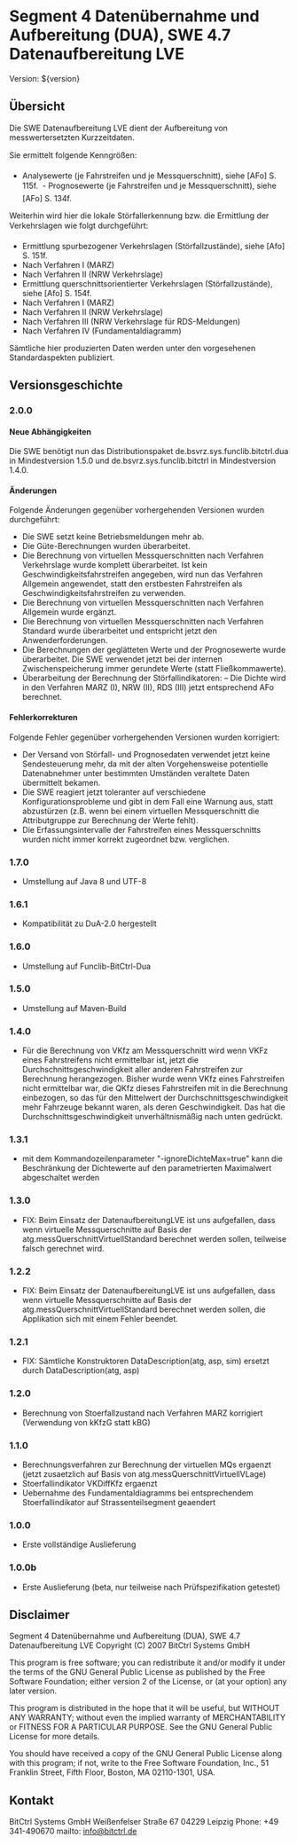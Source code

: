 # Segment 4 Datenübernahme und Aufbereitung (DUA), SWE 4.7 Datenaufbereitung LVE

Version: ${version}

## Übersicht

Die SWE Datenaufbereitung LVE dient der Aufbereitung von messwertersetzten Kurzzeitdaten.

Sie ermittelt folgende Kenngrößen:

  - Analysewerte (je Fahrstreifen und je Messquerschnitt), siehe [AFo] S. 115f.
  - Prognosewerte (je Fahrstreifen und je Messquerschnitt), siehe [AFo] S. 134f.

Weiterhin wird hier die lokale Störfallerkennung bzw. die Ermittlung der Verkehrslagen wie folgt
durchgeführt:

  - Ermittlung spurbezogener Verkehrslagen (Störfallzustände), siehe [Afo] S. 151f.
  - Nach Verfahren I (MARZ)
  - Nach Verfahren II (NRW Verkehrslage)
  - Ermittlung querschnittsorientierter Verkehrslagen (Störfallzustände), siehe [Afo] S. 154f.
  - Nach Verfahren I (MARZ)
  - Nach Verfahren II (NRW Verkehrslage)
  - Nach Verfahren III (NRW Verkehrslage für RDS-Meldungen)
  - Nach Verfahren IV (Fundamentaldiagramm)

Sämtliche hier produzierten Daten werden unter den vorgesehenen Standardaspekten publiziert.

## Versionsgeschichte

### 2.0.0

#### Neue Abhängigkeiten

Die SWE benötigt nun das Distributionspaket de.bsvrz.sys.funclib.bitctrl.dua in
Mindestversion 1.5.0 und de.bsvrz.sys.funclib.bitctrl in Mindestversion 1.4.0.

#### Änderungen

Folgende Änderungen gegenüber vorhergehenden Versionen wurden durchgeführt:

- Die SWE setzt keine Betriebsmeldungen mehr ab.
- Die Güte-Berechnungen wurden überarbeitet.
- Die Berechnung von virtuellen Messquerschnitten nach Verfahren Verkehrslage
  wurde komplett überarbeitet. Ist kein Geschwindigkeitsfahrstreifen angegeben,
  wird nun das Verfahren Allgemein angewendet, statt den erstbesten Fahrstreifen
  als Geschwindigkeitsfahrstreifen zu verwenden.
- Die Berechnung von virtuellen Messquerschnitten nach Verfahren Allgemein wurde
  ergänzt.
- Die Berechnung von virtuellen Messquerschnitten nach Verfahren Standard wurde
  überarbeitet und entspricht jetzt den Anwenderforderungen.
- Die Berechnungen der geglätteten Werte und der Prognosewerte wurde überarbeitet.
  Die SWE verwendet jetzt bei der internen Zwischenspeicherung immer gerundete
  Werte (statt Fließkommawerte).
- Überarbeitung der Berechnung der Störfallindikatoren:
   – Die Dichte wird in den Verfahren MARZ (I), NRW (II), RDS (III) jetzt
     entsprechend AFo berechnet.

#### Fehlerkorrekturen

Folgende Fehler gegenüber vorhergehenden Versionen wurden korrigiert:

- Der Versand von Störfall- und Prognosedaten verwendet jetzt keine Sendesteuerung
  mehr, da mit der alten Vorgehensweise potentielle Datenabnehmer unter bestimmten
  Umständen veraltete Daten übermittelt bekamen.
- Die SWE reagiert jetzt toleranter auf verschiedene Konfigurationsprobleme und
  gibt in dem Fall eine Warnung aus, statt abzustürzen (z.B. wenn bei einem virtuellen
  Messquerschnitt die Attributgruppe zur Berechnung der Werte fehlt).
- Die Erfassungsintervalle der Fahrstreifen eines Messquerschnitts wurden nicht immer
  korrekt zugeordnet bzw. verglichen.

### 1.7.0

- Umstellung auf Java 8 und UTF-8

### 1.6.1

- Kompatibilität zu DuA-2.0 hergestellt

### 1.6.0

- Umstellung auf Funclib-BitCtrl-Dua

### 1.5.0

- Umstellung auf Maven-Build

### 1.4.0

  - Für die Berechnung von VKfz am Messquerschnitt wird wenn VKFz eines Fahrstreifens nicht
    ermittelbar ist, jetzt die Durchschnittsgeschwindigkeit aller anderen Fahrstreifen zur
    Berechnung herangezogen. Bisher wurde wenn VKfz eines Fahrstreifen nicht ermittelbar war,    die
    QKfz dieses Fahrstreifen mit in die Berechnung einbezogen, so das für den Mittelwert der
    Durchschnittsgeschwindigkeit mehr Fahrzeuge bekannt waren, als deren Geschwindigkeit. Das hat
    die Durchschnittsgeschwindigkeit unverhältnismäßig nach unten gedrückt.

### 1.3.1

  - mit dem Kommandozeilenparameter "-ignoreDichteMax=true" kann die Beschränkung der Dichtewerte
    auf den parametrierten Maximalwert abgeschaltet werden

### 1.3.0

  - FIX: Beim Einsatz der DatenaufbereitungLVE ist uns aufgefallen, dass wenn virtuelle
    Messquerschnitte auf Basis der atg.messQuerschnittVirtuellStandard berechnet werden sollen,
    teilweise falsch gerechnet wird.

### 1.2.2

  - FIX: Beim Einsatz der DatenaufbereitungLVE ist uns aufgefallen, dass wenn virtuelle
    Messquerschnitte auf Basis der atg.messQuerschnittVirtuellStandard berechnet werden sollen, die
    Applikation sich mit einem Fehler beendet.

### 1.2.1

  - FIX: Sämtliche Konstruktoren DataDescription(atg, asp, sim) ersetzt durch
     DataDescription(atg, asp)

### 1.2.0

  - Berechnung von Stoerfallzustand nach Verfahren MARZ korrigiert (Verwendung von kKfzG statt kBG)

### 1.1.0

  - Berechnungsverfahren zur Berechnung der virtuellen MQs ergaenzt (jetzt zusaetzlich auf Basis von
    atg.messQuerschnittVirtuellVLage)
  - Stoerfallindikator VKDiffKfz ergaenzt
  - Uebernahme des Fundamentaldiagramms bei entsprechendem Stoerfallindikator auf
    Strassenteilsegment geaendert

### 1.0.0

  - Erste vollständige Auslieferung

### 1.0.0b

  - Erste Auslieferung (beta, nur teilweise nach Prüfspezifikation getestet)


## Disclaimer

Segment 4 Datenübernahme und Aufbereitung (DUA), SWE 4.7 Datenaufbereitung LVE
Copyright (C) 2007 BitCtrl Systems GmbH

This program is free software; you can redistribute it and/or modify it under
the terms of the GNU General Public License as published by the Free Software
Foundation; either version 2 of the License, or (at your option) any later
version.

This program is distributed in the hope that it will be useful, but WITHOUT
ANY WARRANTY; without even the implied warranty of MERCHANTABILITY or FITNESS
FOR A PARTICULAR PURPOSE. See the GNU General Public License for more
details.

You should have received a copy of the GNU General Public License along with
this program; if not, write to the Free Software Foundation, Inc., 51
Franklin Street, Fifth Floor, Boston, MA 02110-1301, USA.


## Kontakt

BitCtrl Systems GmbH
Weißenfelser Straße 67
04229 Leipzig
Phone: +49 341-490670
mailto: info@bitctrl.de
